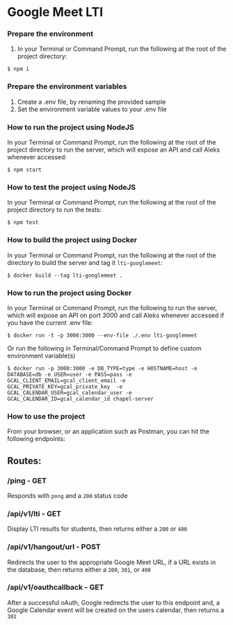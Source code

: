 # Google Meet LTI

### Prepare the environment

1. In your Terminal or Command Prompt, run the following at the root of the project directory:

```
$ npm i
```

### Prepare the environment variables

1. Create a .env file, by renaming the provided sample
2. Set the environment variable values to your .env file

### How to run the project using NodeJS

In your Terminal or Command Prompt, run the following at the root of the
project directory to run the server, which will expose an API and call Aleks
whenever accessed:

```
$ npm start
```

### How to test the project using NodeJS

In your Terminal or Command Prompt, run the following at the root of the
project directory to run the tests:

```
$ npm test
```

### How to build the project using Docker

In your Terminal or Command Prompt, run the following at the root of the
directory to build the server and tag it `lti-googlemeet`:

```
$ docker build --tag lti-googlemeet .
```

### How to run the project using Docker

In your Terminal or Command Prompt, run the following to run the server, which
will expose an API on port 3000 and call Aleks whenever accessed if you have the
current .env file:

```
$ docker run -t -p 3000:3000 --env-file ./.env lti-googlemeet
```

Or run the following in Terminal/Command Prompt to define custom environment
variable(s)

```
$ docker run -p 3000:3000 -e DB_TYPE=type -e HOSTNAME=host -e DATABASE=db -e USER=user -e PASS=pass -e GCAL_CLIENT_EMAIL=gcal_client_email -e GCAL_PRIVATE_KEY=gcal_private_key  -e GCAL_CALENDAR_USER=gcal_calendar_user -e GCAL_CALENDAR_ID=gcal_calendar_id chapel-server
```

### How to use the project

From your browser, or an application such as Postman, you can hit the following endpoints:

## Routes:

### /ping - GET

Responds with `pong` and a `200` status code

### /api/v1/lti - GET

Display LTI results for students, then returns
either a `200` or `400`

### /api/v1/hangout/url - POST

Redirects the user to the appropriate Google Meet URL, if a URL exists in the database, then returns either a `200`, `301`, or `400`

### /api/v1/oauthcallback - GET

After a successful oAuth, Google redirects the user to this endpoint and, a Google Calendar event will be created on the users calendar, then returns a `301`
